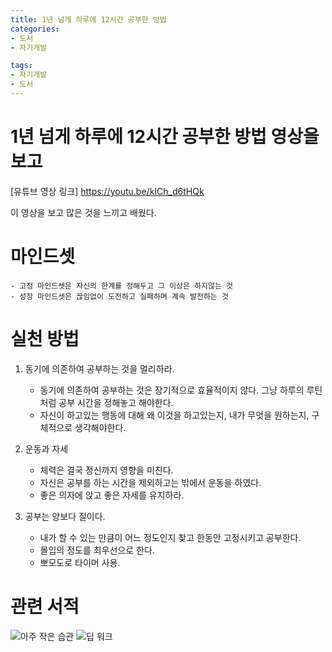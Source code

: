 ```yaml
---
title: 1년 넘게 하루에 12시간 공부한 방법
categories: 
- 도서
- 자기개발

tags: 
- 자기개발
- 도서
---
```



# 1년 넘게 하루에 12시간 공부한 방법 영상을 보고


[유튜브 영상 링크] <https://youtu.be/kICh_d6tHQk>

이 영상을 보고 많은 것을 느끼고 배웠다.

# **마인드셋**
    - 고정 마인드셋은 자신의 한계를 정해두고 그 이상은 하지않는 것
    - 성장 마인드셋은 끊임없이 도전하고 실패하며 계속 발전하는 것
# **실천 방법**

1. 동기에 의존하여 공부하는 것을 멀리하라.
    - 동기에 의존하여 공부하는 것은 장기적으로 효율적이지 않다. 그냥 하루의 루틴처럼 공부 시간을 정해놓고 해야한다.
    - 자신이 하고있는 행동에 대해 왜 이것을 하고있는지, 내가 무엇을 원하는지, 구체적으로 생각해야한다.

2. 운동과 자세
    - 체력은 결국 정신까지 영향을 미친다.
    - 자신은 공부를 하는 시간을 제외하고는 밖에서 운동을 하였다.
    - 좋은 의자에 앉고 좋은 자세를 유지하라.

3. 공부는 양보다 질이다.
    - 내가 할 수 있는 만큼이 어느 정도인지 찾고 한동안 고정시키고 공부한다.
    - 몰입의 정도를 최우선으로 한다.
    - 뽀모도로 타이머 사용.

# **관련 서적**

![아주 작은 습관](/images/1_atomic_habits.png)
![딥 워크](/images/1_deepwork.png)